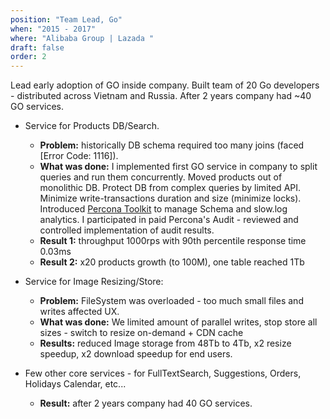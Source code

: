 ```yaml
---
position: "Team Lead, Go"
when: "2015 - 2017"
where: "Alibaba Group | Lazada "
draft: false
order: 2
---
```


Lead early adoption of GO inside company. Built team of 20 Go developers - distributed across Vietnam and Russia. After 2 years company had ~40 GO services.

* Service for Products DB/Search. 
    * **Problem:** historically DB schema required too many joins (faced [Error Code: 1116]). 
    * **What was done:** I implemented first GO service in company to split queries and run them concurrently. 
Moved products out of monolithic DB. Protect DB from complex queries by limited API. 
Minimize write-transactions duration and size (minimize locks). 
Introduced [Percona Toolkit](https://www.percona.com/doc/percona-toolkit/LATEST/index.html) to manage Schema and slow.log analytics. 
I participated in paid Percona's Audit - reviewed and controlled implementation of audit results. 
    * **Result 1:** throughput 1000rps with 90th percentile response time 0.03ms
    * **Result 2:** x20 products growth (to 100M), one table reached 1Tb

* Service for Image Resizing/Store: 
    * **Problem:** FileSystem was overloaded - too much small files and writes affected UX.
    * **What was done:** We limited amount of parallel writes, stop store all sizes - switch to resize on-demand + CDN cache
    * **Results:** reduced Image storage from 48Tb to 4Tb, x2 resize speedup, x2 download speedup for end users. 

* Few other core services - for FullTextSearch, Suggestions, Orders, Holidays Calendar, etc... 
    * **Result:** after 2 years company had 40 GO services. 




